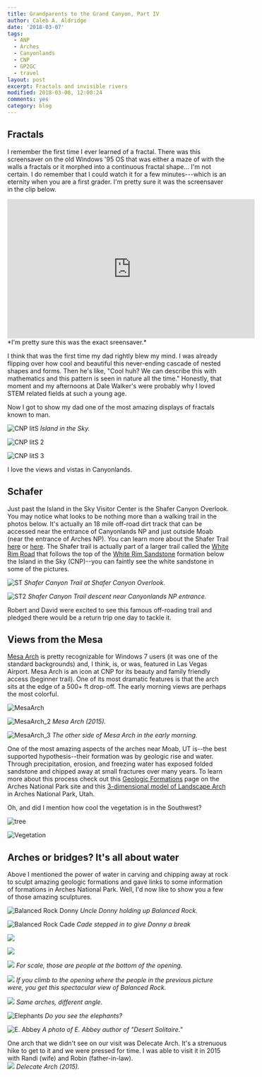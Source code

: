 ```yaml
---
title: Grandparents to the Grand Canyon, Part IV
author: Caleb A. Aldridge
date: '2018-03-07'
tags:
  - ANP
  - Arches
  - Canyonlands
  - CNP
  - GP2GC
  - travel
layout: post
excerpt: Fractals and invisible rivers
modified: 2018-03-08, 12:00:24
comments: yes
category: blog
---
```


## Fractals

I remember the first time I ever learned of a fractal. There was this screensaver on the old Windows '95 OS that was either a maze of with the walls a fractals or it morphed into a continuous fractal shape... I'm not certain. I do remember that I could watch it for a few minutes---which is an eternity when you are a first grader. I'm pretty sure it was the screensaver in the clip below.

<iframe width="560" height="315" src="https://www.youtube.com/embed/PD2XgQOyCCk?start=20" frameborder="0" allow="autoplay; encrypted-media" allowfullscreen></iframe>
*I'm pretty sure this was the exact sreensaver.*

I think that was the first time my dad rightly blew my mind. I was already flipping over how cool and beautiful this never-ending cascade of nested shapes and forms. Then he's like, "Cool huh? We can describe this with mathematics and this pattern is seen in nature all the time." Honestly, that moment and my afternoons at Dale Walker's were probably why I loved STEM related fields at such a young age.

Now I got to show my dad one of the most amazing displays of fractals known to man.

![CNP IitS](https://farm5.staticflickr.com/4760/39651515834_0a3d656e4b_h.jpg)
*Island in the Sky.*

![CNP IitS 2](https://farm5.staticflickr.com/4671/26491278178_c6dafa1c01_c.jpg)

![CNP IitS 3](https://farm5.staticflickr.com/4671/26491278178_c6dafa1c01_c.jpg)

I love the views and vistas in Canyonlands.

## Schafer

Just past the Island in the Sky Visitor Center is the Shafer Canyon Overlook. You may notice what looks to be nothing more than a walking trail in the photos below. It's actually an 18 mile off-road dirt track that can be accessed near the entrance of Canyonlands NP and just outside Moab (near the entrance of Arches NP). You can learn more about the Shafer Trail [here](https://www.alltrails.com/trail/us/utah/shafer-trail) or [here](http://www.dangerousroads.org/north-america/usa/591-shafer-trail-road-usa.html). The Shafer trail is actually part of a larger trail called the [White Rim Road](https://en.wikipedia.org/wiki/White_Rim_Road) that follows the top of the [White Rim Sandstone](https://en.wikipedia.org/wiki/White_Rim_Sandstone) formation below the Island in the Sky (CNP)--you can faintly see the white sandstone in some of the pictures.

![ST](https://farm5.staticflickr.com/4621/26491276068_94a5f077cd_c.jpg)
*Shafer Canyon Trail at Shafer Canyon Overlook.*

![ST2](https://farm5.staticflickr.com/4768/38552339260_43b280f649_c.jpg)
*Shafer Canyon Trail descent near Canyonlands NP entrance.*

Robert and David were excited to see this famous off-roading trail and pledged there would be a return trip one day to tackle it.

## Views from the Mesa

[Mesa Arch](https://www.visitutah.com/places-to-go/most-visited-parks/canyonlands/family-guide/mesa-arch/) is pretty recognizable for Windows 7 users (it was one of the standard backgrounds) and, I think, is, or was, featured in Las Vegas Airport. Mesa Arch is an icon at CNP for its beauty and family friendly access (beginner trail). One of its most dramatic features is that the arch sits at the edge of a 500+ ft drop-off. The early morning views are perhaps the most colorful.

![MesaArch](https://farm5.staticflickr.com/4766/26491279948_00f466a8f2_c.jpg)

![MesaArch_2](https://farm5.staticflickr.com/4741/38710631130_3a034f0bbe_c.jpg)
*Mesa Arch (2015).*

![MesaArch_3](https://farm5.staticflickr.com/4720/26491279668_98aeb2aae4_c.jpg)
*The other side of Mesa Arch in the early morning.*

One of the most amazing aspects of the arches near Moab, UT is--the best supported hypothesis--their formation was by geologic rise and water. Through precipitation, erosion, and freezing water has exposed folded sandstone and chipped away at small fractures over many years. To learn more about this process check out this [Geologic Formations](https://www.nps.gov/arch/learn/nature/geologicformations.htm) page on the Arches National Park site and this [3-dimensional model of Landscape Arch](https://www.nps.gov/articles/active-process-monitoring-example-landscape-arch.htm) in Arches National Park, Utah.

Oh, and did I mention how cool the vegetation is in the Southwest?

![tree](https://farm5.staticflickr.com/4760/26491279268_90bd92fbf0_m.jpg)

![Vegetation](https://farm5.staticflickr.com/4752/39651516494_e7bef50359_m.jpg)


## Arches or bridges? It's all about water

Above I mentioned the power of water in carving and chipping away at rock to sculpt amazing geologic formations and gave links to some information of formations in Arches National Park. Well, I'd now like to show you a few of those amazing sculptures.

![Balanced Rock Donny](https://farm5.staticflickr.com/4752/39651512964_48542c695f_z.jpg)
*Uncle Donny holding up Balanced Rock.*

![Balanced Rock Cade](https://farm5.staticflickr.com/4707/38552337600_fc70daf386_z.jpg)
*Cade stepped in to give Donny a break*

![](https://farm5.staticflickr.com/4654/39651511824_87a5b29c4c_b.jpg)

![](https://farm5.staticflickr.com/4703/26491275288_e5755c088f_b.jpg)

![](https://farm5.staticflickr.com/4603/40316989092_61de546ac5_z.jpg)
*For scale, those are people at the bottom of the opening.*

![](https://farm5.staticflickr.com/4712/26491273608_0a80bba57a_b.jpg)
*If you climb to the opening where the people in the previous picture were, you get this spectacular view of Balanced Rock.*

![](https://farm5.staticflickr.com/4759/39651507354_c045980cd9_b.jpg)
*Same arches, different angle.*

![Elephants](https://farm5.staticflickr.com/4756/26491274408_54a9f7b8fc_b.jpg)
*Do you see the elephants?*

![E. Abbey](https://farm5.staticflickr.com/4673/39651506854_1c7d843149_z.jpg)
*A photo of E. Abbey author of "Desert Solitaire."*

One arch that we didn't see on our visit was Delecate Arch. It's a strenuous hike to get to it and we were pressed for time. I was able to visit it in 2015 with Randi (wife) and Robin (father-in-law).  
![](https://farm5.staticflickr.com/4678/38710465000_7df3755d16_c.jpg)
*Delecate Arch (2015).*
